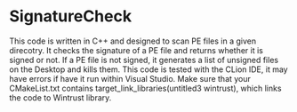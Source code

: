 # SignatureCheck
This code is written in C++ and designed to scan PE files in a given direcotry. It checks the signature of a PE file and returns whether it is signed or not. 
If a PE file is not signed, it generates a list of unsigned files on the Desktop and kills them. 
This code is tested with the CLion IDE, it may have errors if have it run within Visual Studio. 
Make sure that your CMakeList.txt contains target_link_libraries(untitled3 wintrust), which links the code to Wintrust library.
